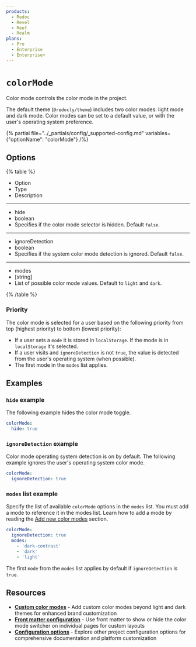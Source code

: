 ```yaml
---
products:
  - Redoc
  - Revel
  - Reef
  - Realm
plans:
  - Pro
  - Enterprise
  - Enterprise+
---
```

# `colorMode`

Color mode controls the color mode in the project.

The default theme (`@redocly/theme`) includes two color modes: light mode and dark mode.
Color modes can be set to a default value, or with the user's operating system preference.

{% partial file="../_partials/config/_supported-config.md" variables={"optionName": "colorMode"} /%}

## Options

{% table %}

- Option
- Type
- Description

---

- hide
- boolean
- Specifies if the color mode selector is hidden. Default `false`.

---

- ignoreDetection
- boolean
- Specifies if the system color mode detection is ignored. Default `false`.

---

- modes
- [string]
- List of possible color mode values. Default to `light` and `dark`.

{% /table %}

### Priority

The color mode is selected for a user based on the following priority from top (highest priority) to bottom (lowest priority):

- If a user sets a `mode` it is stored in `localStorage`.
  If the mode is in `localStorage` it's selected.
- If a user visits and `ignoreDetection` is not `true`, the value is detected from the user's operating system (when possible).
- The first mode in the `modes` list applies.

## Examples

### `hide` example

The following example hides the color mode toggle.

```yaml
colorMode:
  hide: true
```

### `ignoreDetection` example

Color mode operating system detection is on by default.
The following example ignores the user's operating system color mode.

```yaml
colorMode:
  ignoreDetection: true
```

### `modes` list example

Specify the list of available `colorMode` options in the `modes` list.
You must add a mode to reference it in the modes list.
Learn how to add a mode by reading the [Add new color modes](../branding/customize-color-modes.md#add-new-color-modes) section.

```yaml
colorMode:
  ignoreDetection: true
  modes:
    - 'dark-contrast'
    - 'dark'
    - 'light'
```

The first `mode` from the `modes` list applies by default if `ignoreDetection` is `true`.

## Resources

- **[Custom color modes](../branding/customize-color-modes.md#add-new-color-modes)** - Add custom color modes beyond light and dark themes for enhanced brand customization
- **[Front matter configuration](./front-matter-config.md)** - Use front matter to show or hide the color mode switcher on individual pages for custom layouts
- **[Configuration options](./index.md)** - Explore other project configuration options for comprehensive documentation and platform customization

